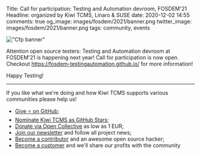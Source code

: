 Title: Call for participation: Testing and Automation devroom, FOSDEM'21
Headline: organized by Kiwi TCMS, Linaro & SUSE
date: 2020-12-02 14:55
comments: true
og_image: images/fosdem/2021/banner.png
twitter_image: images/fosdem/2021/banner.png
tags: community, events


!["Cfp banner"](/images/fosdem/2021/banner.png "Cfp banner")

Attention open source testers: Testing and Automation devroom at FOSDEM'21
is happening next year! Call for participation is now open.
Checkout
<https://fosdem-testingautomation.github.io/> for more information!


Happy Testing!


---

If you like what we're doing and how Kiwi TCMS supports various communities
please help us!

- [Give ⭐ on GitHub](https://github.com/kiwitcms/Kiwi/stargazers);
- [Nominate Kiwi TCMS as GitHub Stars]({filename}2020-09-04-nominate-github-star.markdown);
- [Donate via Open Collective](https://opencollective.com/kiwitcms/donate) as low as 1 EUR;
- [Join our newsletter](https://kiwitcms.us17.list-manage.com/subscribe/post?u=9b57a21155a3b7c655ae8f922&id=c970a37581)
  and follow all project news;
- [Become a contributor](https://kiwitcms.readthedocs.io/en/latest/contribution.html) and an awesome open source hacker;
- [Become a customer](/#pricing) and we'll share our profits with the community
